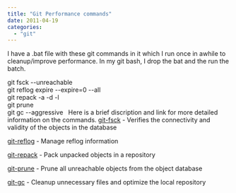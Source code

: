 ```yaml
---
title: "Git Performance commands"
date: 2011-04-19
categories: 
  - "git"
---
```


I have a .bat file with these git commands in it which I run once in awhile to cleanup/improve performance. In my git bash, I drop the bat and the run the batch.

git fsck --unreachable  
git reflog expire --expire=0 --all  
git repack -a -d -l  
git prune  
git gc --aggressive   Here is a brief discription and link for more detailed information on the commands. [git-fsck](http://www.kernel.org/pub/software/scm/git/docs/git-fsck.html) - Verifies the connectivity and validity of the objects in the database

[git-reflog](http://www.kernel.org/pub/software/scm/git/docs/git-reflog.html) - Manage reflog information

[git-repack](http://www.kernel.org/pub/software/scm/git/docs/git-repack.html) - Pack unpacked objects in a repository

[git-prune](http://www.kernel.org/pub/software/scm/git/docs/git-prune.html) - Prune all unreachable objects from the object database

[git-gc](http://www.kernel.org/pub/software/scm/git/docs/git-gc.html) - Cleanup unnecessary files and optimize the local repository
